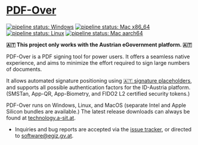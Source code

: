 # [PDF-Over](https://technology.a-sit.at/en/pdf-over/)


[![pipeline status: Windows](https://github.com/a-sit/pdf-over/actions/workflows/build-windows.yaml/badge.svg?branch=main)](https://github.com/a-sit/PDF-Over/actions/workflows/build-windows.yaml?query=branch%3Amain+is%3Asuccess+event%3Apush)
[![pipeline status: Mac x86_64](https://github.com/a-sit/pdf-over/actions/workflows/build-mac-x86_64.yaml/badge.svg?branch=main)](https://github.com/a-sit/PDF-Over/actions/workflows/build-mac-x86_64.yaml?query=branch%3Amain+is%3Asuccess+event%3Apush)  
[![pipeline status: Linux](https://github.com/a-sit/pdf-over/actions/workflows/build-linux.yaml/badge.svg?branch=main)](https://github.com/a-sit/PDF-Over/actions/workflows/build-linux.yaml?query=branch%3Amain+is%3Asuccess+event%3Apush)
[![pipeline status: Mac aarch64](https://github.com/a-sit/pdf-over/actions/workflows/build-mac-aarch64.yaml/badge.svg?branch=main)](https://github.com/a-sit/PDF-Over/actions/workflows/build-mac-aarch64.yaml?query=branch%3Amain+is%3Asuccess+event%3Apush)

**🇦🇹 This project only works with the Austrian eGovernment platform. 🇦🇹**

PDF-Over is a PDF signing tool for power users. It offers a seamless native experience, and aims to minimize the effort required to sign large numbers of documents.

It allows automated signature positioning using [🇦🇹 signature placeholders](https://pdf.egiz.gv.at/), and supports all possible authentication factors for the ID-Austria platform. (SMSTan, App-QR, App-Biometry, and FIDO2 L2 certified security tokens.)

PDF-Over runs on Windows, Linux, and MacOS (separate Intel and Apple Silicon bundles are available.) The latest release downloads can always be found at [technology.a-sit.at](https://technology.a-sit.at/en/pdf-over/).

- Inquiries and bug reports are accepted via the [issue tracker](https://github.com/a-sit/pdf-over/issues), or directed to [software@egiz.gv.at](mailto:software@egiz.gv.at).


